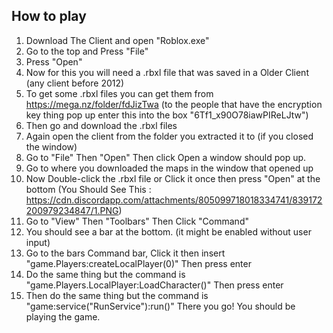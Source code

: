 How to play
-
 1. Download The Client and open "Roblox.exe"
 2. Go to the top and Press "File"
 3. Press "Open"
 4. Now for this you will need a .rbxl file that was saved in a Older Client (any client before 2012)
 5. To get some .rbxl files you can get them from https://mega.nz/folder/fdJizTwa (to the people that have the encryption key thing pop up enter this into the box "6Tf1_x90O78iawPIReLJtw")
 6. Then go and download the .rbxl files
 7. Again open the client from the folder you extracted it to (if you closed the window)
 8. Go to "File" Then "Open" Then click Open a window should pop up.
 9. Go to where you downloaded the maps in the window that opened up
 10. Now Double-click the .rbxl file or Click it once then press "Open" at the bottom
 (You Should See This : https://cdn.discordapp.com/attachments/805099718018334741/839172200979234847/1.PNG)
 11. Go to "View" Then "Toolbars" Then Click "Command"
 12. You should see a bar at the bottom. (it might be enabled without user input)
 13. Go to the bars Command bar, Click it then insert "game.Players:createLocalPlayer(0)" Then press enter
 14. Do the same thing but the command is "game.Players.LocalPlayer:LoadCharacter()" Then press enter
 15. Then do the same thing but the command is "game:service("RunService"):run()"
 There you go! You should be playing the game.
